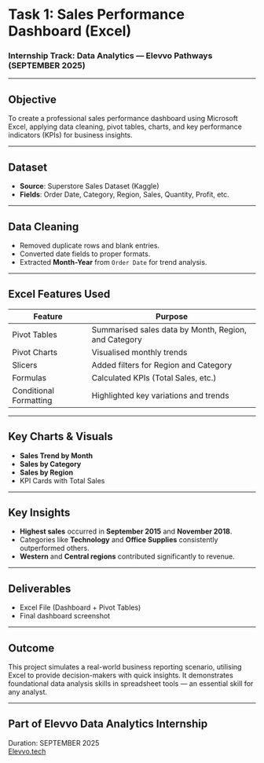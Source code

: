 #  Task 1: Sales Performance Dashboard (Excel)

###  Internship Track: Data Analytics — Elevvo Pathways (SEPTEMBER 2025)

---

##  Objective

To create a professional sales performance dashboard using Microsoft Excel, applying data cleaning, pivot tables, charts, and key performance indicators (KPIs) for business insights.

---

##  Dataset

- **Source**: Superstore Sales Dataset (Kaggle)
- **Fields**: Order Date, Category, Region, Sales, Quantity, Profit, etc.

---

##  Data Cleaning

- Removed duplicate rows and blank entries.
- Converted date fields to proper formats.
- Extracted **Month-Year** from `Order Date` for trend analysis.

---

##  Excel Features Used

| Feature | Purpose |
|--------|---------|
| Pivot Tables | Summarised sales data by Month, Region, and Category |
| Pivot Charts | Visualised monthly trends |
| Slicers | Added filters for Region and Category |
| Formulas | Calculated KPIs (Total Sales, etc.) |
| Conditional Formatting | Highlighted key variations and trends |

---

##  Key Charts & Visuals

- **Sales Trend by Month**
- **Sales by Category**
- **Sales by Region**
- KPI Cards with Total Sales

---

##  Key Insights

-  **Highest sales** occurred in **September 2015** and **November 2018**.
-  Categories like **Technology** and **Office Supplies** consistently outperformed others.
-  **Western** and **Central regions** contributed significantly to revenue.

---

##  Deliverables

-  Excel File (Dashboard + Pivot Tables)
-  Final dashboard screenshot

---

##  Outcome

This project simulates a real-world business reporting scenario, utilising Excel to provide decision-makers with quick insights. It demonstrates foundational data analysis skills in spreadsheet tools — an essential skill for any analyst.

---

##  Part of Elevvo Data Analytics Internship  
 Duration: SEPTEMBER 2025  
 [Elevvo.tech](https://www.elevvo.tech)